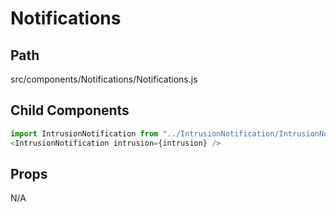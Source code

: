 # Notifications

## Path
src/components/Notifications/Notifications.js

## Child Components

```js
import IntrusionNotification from "../IntrusionNotification/IntrusionNotification";
<IntrusionNotification intrusion={intrusion} />
```

## Props
N/A